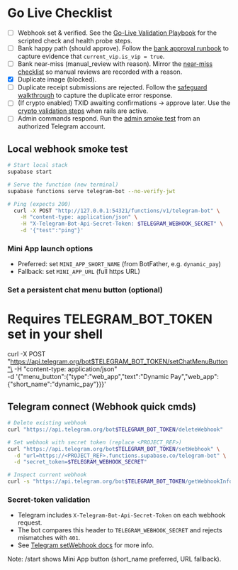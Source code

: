 # Go Live Checklist

- [ ] Webhook set & verified. See the
  [Go-Live Validation Playbook](./go-live-validation-playbook.md#1-telegram-webhook-health)
  for the scripted check and health probe steps.
- [ ] Bank happy path (should approve). Follow the
  [bank approval runbook](./go-live-validation-playbook.md#2-bank-approvals--happy-path)
  to capture evidence that `current_vip.is_vip = true`.
- [ ] Bank near-miss (manual_review with reason). Mirror the
  [near-miss checklist](./go-live-validation-playbook.md#3-bank-approvals--near-miss)
  so manual reviews are recorded with a reason.
- [x] Duplicate image (blocked).
- [ ] Duplicate receipt submissions are rejected. Follow the
  [safeguard walkthrough](./go-live-validation-playbook.md#4-duplicate-receipt-safeguard)
  to capture the duplicate error response.
- [ ] (If crypto enabled) TXID awaiting confirmations → approve later. Use the
  [crypto validation steps](./go-live-validation-playbook.md#5-crypto-txid-confirmations-if-enabled)
  when rails are active.
- [ ] Admin commands respond. Run the
  [admin smoke test](./go-live-validation-playbook.md#6-admin-command-smoke-test)
  from an authorized Telegram account.

## Local webhook smoke test

```bash
# Start local stack
supabase start

# Serve the function (new terminal)
supabase functions serve telegram-bot --no-verify-jwt

# Ping (expects 200)
  curl -X POST "http://127.0.0.1:54321/functions/v1/telegram-bot" \
    -H "content-type: application/json" \
    -H "X-Telegram-Bot-Api-Secret-Token: $TELEGRAM_WEBHOOK_SECRET" \
    -d '{"test":"ping"}'
```

### Mini App launch options

- Preferred: set `MINI_APP_SHORT_NAME` (from BotFather, e.g. `dynamic_pay`)
- Fallback: set `MINI_APP_URL` (full https URL)

### Set a persistent chat menu button (optional)

# Requires TELEGRAM_BOT_TOKEN set in your shell

curl -X POST
"https://api.telegram.org/bot$TELEGRAM_BOT_TOKEN/setChatMenuButton"\
-H "content-type: application/json"\
-d '{"menu_button":{"type":"web_app","text":"Dynamic
Pay","web_app":{"short_name":"dynamic_pay"}}}'

## Telegram connect (Webhook quick cmds)

```bash
# Delete existing webhook
curl "https://api.telegram.org/bot$TELEGRAM_BOT_TOKEN/deleteWebhook"

# Set webhook with secret token (replace <PROJECT_REF>)
curl "https://api.telegram.org/bot$TELEGRAM_BOT_TOKEN/setWebhook" \
  -d "url=https://<PROJECT_REF>.functions.supabase.co/telegram-bot" \
  -d "secret_token=$TELEGRAM_WEBHOOK_SECRET"

# Inspect current webhook
curl -s "https://api.telegram.org/bot$TELEGRAM_BOT_TOKEN/getWebhookInfo"
```

### Secret-token validation

- Telegram includes `X-Telegram-Bot-Api-Secret-Token` on each webhook request.
- The bot compares this header to `TELEGRAM_WEBHOOK_SECRET` and rejects
  mismatches with `401`.
- See [Telegram setWebhook docs](https://core.telegram.org/bots/api#setwebhook)
  for more info.

Note: /start shows Mini App button (short_name preferred, URL fallback).
